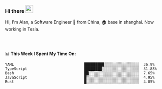 ### Hi there <img src="https://media.giphy.com/media/hvRJCLFzcasrR4ia7z/giphy.gif" width="25px">

<!-- ![visitors](https://visitor-badge.glitch.me/badge?page_id=dislfyer.dislfyer) -->

Hi, I'm Alan, a Software Engineer 🚀 from China, 🏠 base in shanghai. Now working in Tesla.

<br/>
<br/>

📊 **This Week I Spent My Time On:**


<!--START_SECTION:waka-->

```text
YAML                                █████████░░░░░░░░░░░░░░░░  36.9%
TypeScript                          ████████░░░░░░░░░░░░░░░░░  31.88%
Bash                                ██░░░░░░░░░░░░░░░░░░░░░░░  7.65%
JavaScript                          █░░░░░░░░░░░░░░░░░░░░░░░░  4.95%
Rust                                █░░░░░░░░░░░░░░░░░░░░░░░░  4.85%
```

<!--END_SECTION:waka-->

<!--
**About Me:**
 -->

